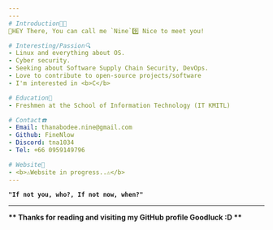 ```yaml
---
---
# Introduction🧑‍💻
👋HEY There, You can call me `Nine`9️⃣ Nice to meet you!

# Interesting/Passion🔍
- Linux and everything about OS.
- Cyber security.
- Seeking about Software Supply Chain Security, DevOps.
- Love to contribute to open-source projects/software
- I'm interested in <b>C</b>

# Education🏫
- Freshmen at the School of Information Technology (IT KMITL)

# Contact☎️
- Email: thanabodee.nine@gmail.com
- Github: FineNlow
- Discord: tna1034
- Tel: +66 0959149796

# Website📖
- <b>⚠️Website in progress..⚠️</b>
---
```


<b>`"If not you, who?, If not now, when?"`</b>

---
<b>** Thanks for reading and visiting my GitHub profile Goodluck :D **</b>
